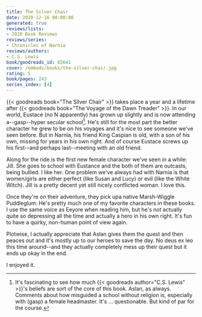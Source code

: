 ```yaml
---
title: The Silver Chair
date: 2020-12-16 00:00:00
generated: true
reviews/lists:
- 2020 Book Reviews
reviews/series:
- Chronicles of Narnia
reviews/authors:
- C.S. Lewis
book/goodreads_id: 65641
cover: /embeds/books/the-silver-chair.jpg
rating: 5
book/pages: 243
series_index: [4]
---
```

{{< goodreads book="The Silver Chair" >}} takes place a year and a lifetime after {{< goodreads book="The Voyage of the Dawn Treader" >}}. In our world, Eustace (no N apparently) has grown up slightly and is now attending a--gasp--hyper secular school[^belief]. He's still for the most part the better character he grew to be on his voyages and it's nice to see someone we've seen before. But in Narnia, his friend King Caspian is old, with a son of his own, missing for years in his own right. And of course Eustace screws up his first--and perhaps last--meeting with an old friend.  

Along for the ride is the first new female character we've seen in a while: Jill. She goes to school with Eustance and the both of them are outcasts, being bullied. I like her. One problem we've always had with Narnia is that women/girls are either perfect (like Susan and Lucy) or evil (like the White Witch). Jill is a pretty decent yet still nicely conflicted woman. I love this.  

<!--more-->

Once they're on their adventure, they pick upa native Marsh-Wiggle Puddleglum: He's pretty much one of my favorite characters in these books. I use the same voice as Eeyore when reading him, but he's not actually quite so depressing all the time and actually a hero in his own right. It's fun to have a quirky, non-human point of view again.  

Plotwise, I actually appreciate that Aslan gives them the quest and then peaces out and it's mostly up to our heroes to save the day. No deus ex leo this time around--and they actually completely mess up their quest but it ends up okay in the end.  

I enjoyed it.  

[^belief]: It's fascinating to see how much {{< goodreads author="C.S. Lewis" >}}'s beliefs are sort of the core of this book. Aslan, as always. Comments about how misguided a school without religion is, especially with (gasp) a female headmaster. It's ... questionable. But kind of par for the course.